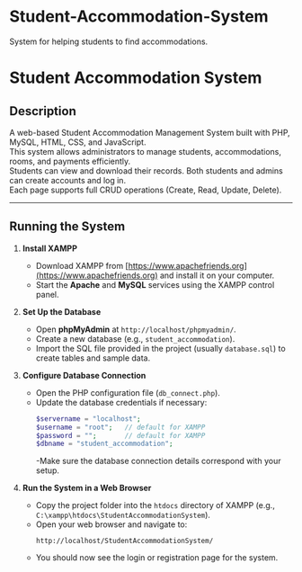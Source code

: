 # Student-Accommodation-System
System for helping students to find accommodations.
# Student Accommodation System

## Description
A web-based Student Accommodation Management System built with PHP, MySQL, HTML, CSS, and JavaScript.  
This system allows administrators to manage students, accommodations, rooms, and payments efficiently.  
Students can view and download their records. Both students and admins can create accounts and log in.  
Each page supports full CRUD operations (Create, Read, Update, Delete).

---

## Running the System
1. **Install XAMPP**  
   - Download XAMPP from [https://www.apachefriends.org](https://www.apachefriends.org) and install it on your computer.  
   - Start the **Apache** and **MySQL** services using the XAMPP control panel.  

2. **Set Up the Database**  
   - Open **phpMyAdmin** at `http://localhost/phpmyadmin/`.  
   - Create a new database (e.g., `student_accommodation`).  
   - Import the SQL file provided in the project (usually `database.sql`) to create tables and sample data.  

3. **Configure Database Connection**  
   - Open the PHP configuration file (`db_connect.php`).  
   - Update the database credentials if necessary:  
     ```php
     $servername = "localhost";
     $username = "root";   // default for XAMPP
     $password = "";       // default for XAMPP
     $dbname = "student_accommodation";
     ```
     -Make sure the database connection details correspond with your setup.
     

4. **Run the System in a Web Browser**  
   - Copy the project folder into the `htdocs` directory of XAMPP (e.g., `C:\xampp\htdocs\StudentAccommodationSystem`).  
   - Open your web browser and navigate to:  
     ```
     http://localhost/StudentAccommodationSystem/
     ```  
   - You should now see the login or registration page for the system.  



